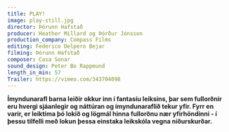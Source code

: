 ```yaml
---
title: PLAY!
image: play-still.jpg
director: Þórunn Hafstað
producer: Heather Millard og Þórður Jónsson
production_company: Compass Films
editing: Federico Delpero Bejar
filming: Þórunn Hafstað
composer: Casa Sonar
sound_design: Peter Bo Rappmund
length_in_min: 57
Trailer: https://vimeo.com/343704098
---
```

**Ímyndunarafl barna leiðir okkur inn í fantasíu leiksins, þar sem fullorðnir eru hvergi sjáanlegir og náttúran og ímyndunaraflið tekur yfir. Fyrr en varir, er leiktíma þó lokið og lögmál hinna fullorðnu nær yfirhöndinni - í þessu tilfelli með lokun þessa einstaka leikskóla vegna niðurskurðar.**